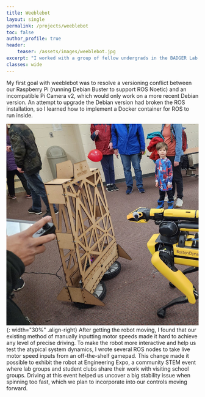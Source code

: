 ```yaml
---
title: Weeblebot
layout: single
permalink: /projects/weeblebot
toc: false
author_profile: true
header:
    teaser: /assets/images/weeblebot.jpg
excerpt: "I worked with a group of fellow undergrads in the BADGER Lab on the ongoing weeblebot project, a two-wheeled robot that balances passively from its unique drivetrain geometry."
classes: wide
---
```

My first goal with weeblebot was to resolve a versioning conflict between our Raspberry Pi (running Debian Buster to support ROS Noetic) and an incompatible Pi Camera v2, which would only work on a more recent Debian version. An attempt to upgrade the Debian version had broken the ROS installation, so I learned how to implement a Docker container for ROS to run inside.

![image-right](/assets/images/weeblebot.jpg){: width="30%" .align-right}
After getting the robot moving, I found that our existing method of manually inputting motor speeds made it hard to achieve any level of precise driving. To make the robot more interactive and help us test the atypical system dynamics, I wrote several ROS nodes to take live motor speed inputs from an off-the-shelf gamepad. This change made it possible to exhibit the robot at Engineering Expo, a community STEM event where lab groups and student clubs share their work with visiting school groups. Driving at this event helped us uncover a big stability issue when spinning too fast, which we plan to incorporate into our controls moving forward.